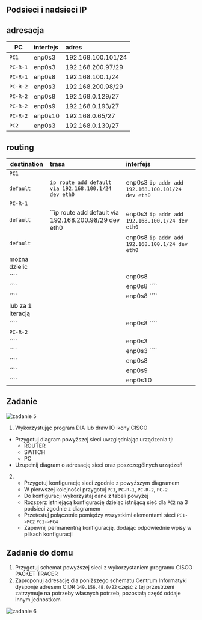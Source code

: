 Podsieci i nadsieci IP
----------------------

adresacja
-----------------------------------------------------
| PC     |  interfejs   | adres  |
| --------- |:-------------| :---------------| 
| ``PC1``   | enp0s3 | 192.168.100.101/24     |
| ``PC-R-1``| enp0s3 |  192.168.200.97/29   |
| ``PC-R-1``| enp0s8 | 192.168.100.1/24    |
| ``PC-R-2``| enp0s3 | 192.168.200.98/29      |
| ``PC-R-2``| enp0s8  | 192.168.0.129/27     |
| ``PC-R-2``| enp0s9  | 192.168.0.193/27    |
| ``PC-R-2``| enp0s10 | 192.168.0.65/27     |
| ``PC2``   | enp0s3  | 192.168.0.130/27   |

routing
-------

| destination | trasa | interfejs  |
| --------- |:-------------| :---------------| 
| ``PC1``     |  | |
| ``default`` | ``ip route add default via 192.168.100.1/24 dev eth0`` | enp0s3 ``ip addr add 192.168.100.101/24 dev eth0`` |
| ``PC-R-1``  |  |        |
| ``default`` | ``ip route add default via 192.168.200.98/29 dev eth0  | enp0s3 ``ip addr add 192.168.100.1/24 dev eth0`` |
| ``default`` |  | enp0s8 ``ip addr add 192.168.100.1/24 dev eth0`` |
| mozna dzielic   |  |  |
| ````  |  | enp0s8  |
| ```` |  | enp0s8  ```` |
| ```` |  | enp0s8 ```` |
| lub za 1 iteracją   |  |  |
| ````   |  | enp0s8 ````|
| ``PC-R-2``  |  |        |
| ```` |  | enp0s3 |
| ```` |  | enp0s3 ```` |
| ````  |   | enp0s8 |
| ```` |  | enp0s9 |
| ```` |  | enp0s10 |


Zadanie
------------

![zadanie 5](over_network.svg)

1. Wykorzystując program DIA lub draw IO ikony CISCO
  * Przygotuj diagram powyższej sieci uwzględniając urządzenia tj:
    * ROUTER
    * SWITCH
    * PC
  * Uzupełnij diagram o adresację sieci oraz poszczególnych urządzeń
  
2.
   * Przygotuj konfigurację sieci zgodnie z powyższym diagramem
   * W pierwszej kolejności przygotuj ``PC1``, ``PC-R-1``, ``PC-R-2``, ``PC-2``
   * Do konfiguracji wykorzystaj dane z tabeli powyżej
   * Rozszerz istniejącą konfigurację dzieląc istnijącą sieć dla ``PC2`` na 3 podsieci zgodnie z diagramem
   * Przetestuj połączenie pomiędzy wszystkimi elementami sieci ``PC1->PC2`` ``PC1->PC4``
   * Zapewnij permanentną konfigurację, dodając odpowiednie wpisy w plikach konfiguracji


Zadanie do domu
---------------
1. Przygotuj schemat powyższej sieci z wykorzystaniem programu CISCO PACKET TRACER
2. Zaproponuj adresację dla poniższego schematu
   Centrum Informatyki dysponje adresem CIDR ``149.156.48.0/22`` część z tej przestrzeni zatrzymuje na potrzeby własnych potrzeb, pozostałą część oddaje innym jednostkom

  ![zadanie 6](campus-network.svg)
